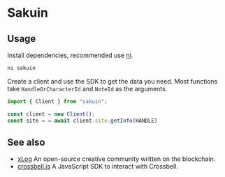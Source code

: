 # Sakuin

## Usage

Install dependencies, recommended use [ni](https://github.com/antfu/ni).

```sh
ni sakuin
```

Create a client and use the SDK to get the data you need.
Most functions take `HandleOrCharacterId` and `NoteId` as the arguments.

```ts
import { Client } from "sakuin";

const client = new Client();
const site = = await client.site.getInfo(HANDLE)
```

## See also

- [xLog](https://xlog.app) An open-source creative community written on the blockchain.
- [crossbell.js](https://github.com/Crossbell-Box/crossbell.js) A JavaScript SDK to interact with Crossbell.

